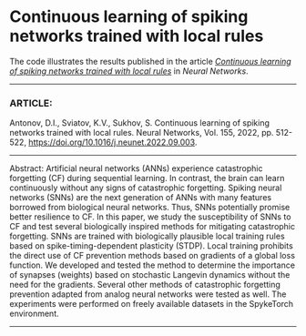 # __Continuous learning of spiking networks trained with local rules__
The code illustrates the results published in the article [_Continuous learning of spiking networks trained with local rules_](https://www.sciencedirect.com/science/article/abs/pii/S0893608022003379) in _Neural Networks_.
***
### ARTICLE:   
Antonov, D.I., Sviatov, K.V., Sukhov, S. Continuous learning of spiking networks trained with local rules. Neural Networks, Vol. 155, 2022, pp. 512-522, https://doi.org/10.1016/j.neunet.2022.09.003.
***
Abstract: Artificial neural networks (ANNs) experience catastrophic forgetting (CF) during sequential learning. In contrast, the brain can learn continuously without any signs of catastrophic forgetting. Spiking neural networks (SNNs) are the next generation of ANNs with many features borrowed from biological neural networks. Thus, SNNs potentially promise better resilience to CF. In this paper, we study the susceptibility of SNNs to CF and test several biologically inspired methods for mitigating catastrophic forgetting. SNNs are trained with biologically plausible local training rules based on spike-timing-dependent plasticity (STDP). Local training prohibits the direct use of CF prevention methods based on gradients of a global loss function. We developed and tested the method to determine the importance of synapses (weights) based on stochastic Langevin dynamics without the need for the gradients. Several other methods of catastrophic forgetting prevention adapted from analog neural networks were tested as well. The experiments were performed on freely available datasets in the SpykeTorch environment.
***
